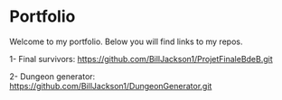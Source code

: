 # Portfolio
Welcome to my portfolio. Below you will find links to my repos.

1- Final survivors: https://github.com/BillJackson1/ProjetFinaleBdeB.git

2- Dungeon generator: https://github.com/BillJackson1/DungeonGenerator.git
